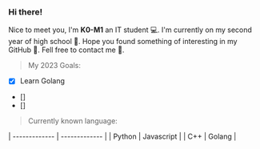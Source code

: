 ### Hi there!
Nice to meet you, I'm **K0-M1** an IT student 💻.
I'm currently on my second year of high school 🏫.
Hope you found something of interesting in my GitHub 🤖.
Fell free to contact me 👀.

> My 2023 Goals:
- [x] Learn Golang
- []
- []

> Currently known language:

| ------------- | ------------- |
| Python  | Javascript  |
| C++  | Golang  |